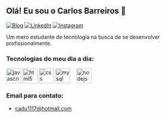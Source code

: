 ## Olá! Eu sou o Carlos Barreiros 👋

[![Blog](https://img.shields.io/website?label=Portfolio&style=for-the-badge&url=https://carlosecbarreiros.github.io/portfolio/)](https://carlosecbarreiros.github.io/portfolio/)
[![LinkedIn](https://img.shields.io/badge/LinkedIn-0077B5?style=for-the-badge&logo=linkedin&logoColor=white)](https://www.linkedin.com/in/carlosecbarreiros/)
[![Instagram](https://img.shields.io/badge/Instagram-E4405F?style=for-the-badge&logo=instagram&logoColor=white)](https://www.instagram.com/caducardosoo_/)

Um mero estudante de tecnologia na busca de se desenvolver profissionalmente.

### Tecnologias do meu dia a dia:

<div style="display: inline_block">
    <img align="center" alt="javascript"  height="40" width="40"src="https://cdn.jsdelivr.net/gh/devicons/devicon@latest/icons/javascript/javascript-original.svg">
    <img align="center" alt="html5" height="40" width="40"src="https://cdn.jsdelivr.net/gh/devicons/devicon@latest/icons/html5/html5-original.svg"> 
    <img align="center" alt="css" height="40" width="40"src="https://cdn.jsdelivr.net/gh/devicons/devicon@latest/icons/css3/css3-original.svg"> 
    <img align="center" alt="mysql" height="40" width="40"src="https://cdn.jsdelivr.net/gh/devicons/devicon@latest/icons/mysql/mysql-plain-wordmark.svg"> 
    <img style="padding-left: 13px" align="center" alt="nodejs" height="40" width="40"src="https://cdn.jsdelivr.net/gh/devicons/devicon@latest/icons/nodejs/nodejs-plain-wordmark.svg">
</div> 

### Email para contato:
- cadu1117@hotmail.com

